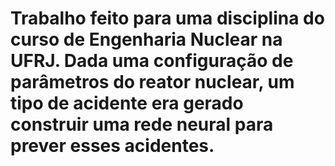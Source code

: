 <h1>Trabalho feito para uma disciplina do curso de Engenharia Nuclear na UFRJ. Dada uma configuração de parâmetros do reator nuclear, um tipo de acidente era gerado construir uma rede neural para prever esses acidentes.</h1>
